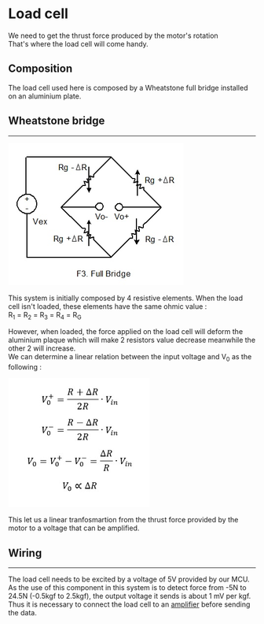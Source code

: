 # Load cell 

We need to get the thrust force produced by the motor's rotation  
That's where the load cell will come handy.

## Composition
The load cell used here is composed by a Wheatstone full bridge installed on an aluminium plate.

## Wheatstone bridge
---

![alt text](images/wheatstone_full_bridge.jpg)

This system is initially composed by 4 resistive elements. When the load cell isn't loaded, these elements have the same ohmic value :  
R<sub>1</sub> = R<sub>2</sub> = R<sub>3</sub> = R<sub>4</sub> = R<sub>G</sub>

However, when loaded, the force applied on the load cell will deform the aluminium plaque which will make 2 resistors value decrease meanwhile the other 2 will increase.  
We can determine a linear relation between the input voltage and V<sub>0</sub> as the following :

![alt text](images/V_0_V_in_relation.jpg)

This let us a linear tranfosmartion from the thrust force provided by the motor to a voltage that can be amplified.

## Wiring
---

The load cell needs to be excited by a voltage of 5V provided by our MCU.  
As the use of this component in this system is to detect force from -5N to 24.5N (-0.5kgf to 2.5kgf), the output voltage it sends is about 1 mV per kgf.  
Thus it is necessary to connect the load cell to an [amplifier](https://github.com/kevinbecquet/Thrust_Control/tree/master/electronics/amplifier) before sending the data.


